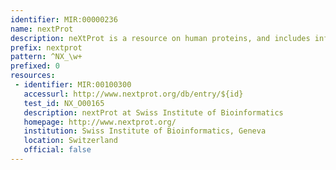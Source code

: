 ```yaml
---
identifier: MIR:00000236
name: nextProt
description: neXtProt is a resource on human proteins, and includes information such as proteins’ function, subcellular location, expression, interactions and role in diseases.
prefix: nextprot
pattern: ^NX_\w+
prefixed: 0
resources:
 - identifier: MIR:00100300
   accessurl: http://www.nextprot.org/db/entry/${id}
   test_id: NX_O00165
   description: nextProt at Swiss Institute of Bioinformatics
   homepage: http://www.nextprot.org/
   institution: Swiss Institute of Bioinformatics, Geneva
   location: Switzerland
   official: false
---
```

